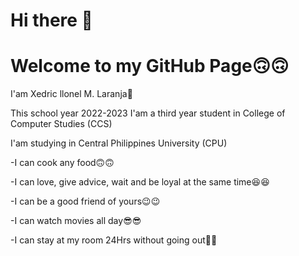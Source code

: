 <!DOCTYPE html>
<html>
  <head>
    <title>XEDDHIEE</title>
  </head>
  <body>
    <h1>Hi there 👋</h1>
    <h1>Welcome to my GitHub Page🙃🙃</h1>
    <p>I'am Xedric llonel M. Laranja🤗</p>
    <p>This school year 2022-2023 I'am a third year student in College of Computer Studies (CCS)</p>
    <p>I'am studying in Central Philippines University (CPU)</p>
    <p>-I can cook any food🙃🙃</p>
    <p>-I can love, give advice, wait and be loyal at the same time😆😆</p>
    <p>-I can be a good friend of yours😉😉</p>
    <p>-I can watch movies all day😎😎</p>
    <p>-I can stay at my room 24Hrs without going out🥱🥱</p>
  </body>
</html>
